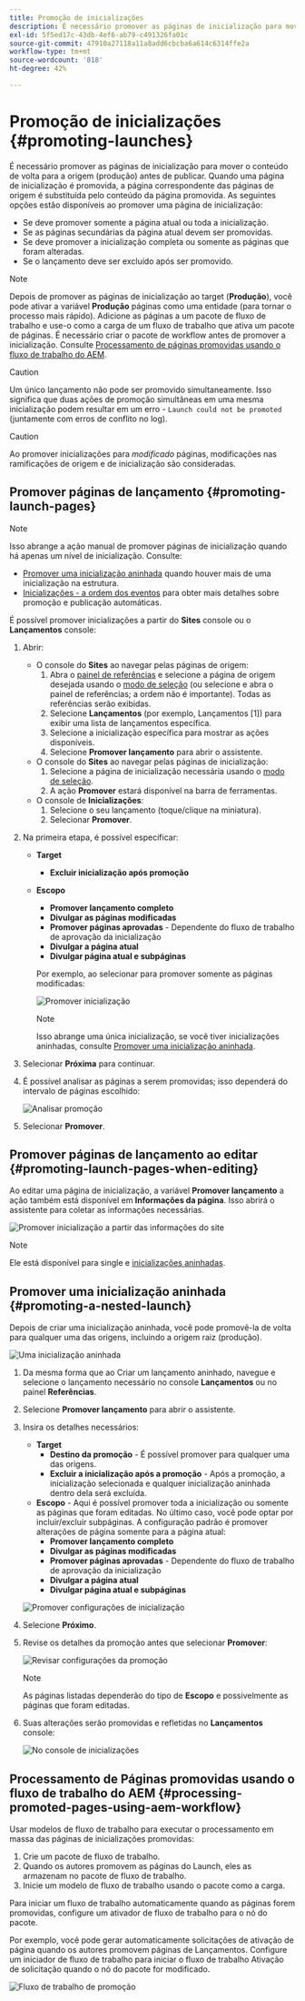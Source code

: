 ```yaml
---
title: Promoção de inicializações
description: É necessário promover as páginas de inicialização para mover o conteúdo de volta para a origem (produção) antes de publicar.
exl-id: 5f5ed17c-43db-4ef6-ab79-c491326fa01c
source-git-commit: 47910a27118a11a8add6cbcba6a614c6314ffe2a
workflow-type: tm+mt
source-wordcount: '818'
ht-degree: 42%

---
```


# Promoção de inicializações {#promoting-launches}

É necessário promover as páginas de inicialização para mover o conteúdo de volta para a origem (produção) antes de publicar. Quando uma página de inicialização é promovida, a página correspondente das páginas de origem é substituída pelo conteúdo da página promovida. As seguintes opções estão disponíveis ao promover uma página de inicialização:

* Se deve promover somente a página atual ou toda a inicialização.
* Se as páginas secundárias da página atual devem ser promovidas.
* Se deve promover a inicialização completa ou somente as páginas que foram alteradas.
* Se o lançamento deve ser excluído após ser promovido.

>[!NOTE]
>
>Depois de promover as páginas de inicialização ao target (**Produção**), você pode ativar a variável **Produção** páginas como uma entidade (para tornar o processo mais rápido). Adicione as páginas a um pacote de fluxo de trabalho e use-o como a carga de um fluxo de trabalho que ativa um pacote de páginas. É necessário criar o pacote de workflow antes de promover a inicialização. Consulte [Processamento de páginas promovidas usando o fluxo de trabalho do AEM](#processing-promoted-pages-using-aem-workflow).

>[!CAUTION]
>
>Um único lançamento não pode ser promovido simultaneamente. Isso significa que duas ações de promoção simultâneas em uma mesma inicialização podem resultar em um erro - `Launch could not be promoted` (juntamente com erros de conflito no log).

>[!CAUTION]
>
>Ao promover inicializações para *modificado* páginas, modificações nas ramificações de origem e de inicialização são consideradas.

## Promover páginas de lançamento {#promoting-launch-pages}

>[!NOTE]
>
>Isso abrange a ação manual de promover páginas de inicialização quando há apenas um nível de inicialização. Consulte:
>
>* [Promover uma inicialização aninhada](#promoting-a-nested-launch) quando houver mais de uma inicialização na estrutura.
>* [Inicializações - a ordem dos eventos](/help/sites-cloud/authoring/launches/overview.md#launches-the-order-of-events) para obter mais detalhes sobre promoção e publicação automáticas.
>


É possível promover inicializações a partir do **Sites** console ou o **Lançamentos** console:

1. Abrir:
   * O console do **Sites** ao navegar pelas páginas de origem:
      1. Abra o [painel de referências](/help/sites-cloud/authoring/fundamentals/environment-tools.md#references) e selecione a página de origem desejada usando o [modo de seleção](/help/sites-cloud/authoring/getting-started/basic-handling.md) (ou selecione e abra o painel de referências; a ordem não é importante). Todas as referências serão exibidas.
      1. Selecione **Lançamentos** (por exemplo, Lançamentos [1]) para exibir uma lista de lançamentos específica.
      1. Selecione a inicialização específica para mostrar as ações disponíveis.
      1. Selecione **Promover lançamento** para abrir o assistente.
   * O console do **Sites** ao navegar pelas páginas de inicialização:
      1. Selecione a página de inicialização necessária usando o [modo de seleção](/help/sites-cloud/authoring/getting-started/basic-handling.md).
      1. A ação **Promover** estará disponível na barra de ferramentas.
   * O console de **Inicializações**:
      1. Selecione o seu lançamento (toque/clique na miniatura).
      1. Selecionar **Promover**.
1. Na primeira etapa, é possível especificar:
   * **Target**
      * **Excluir inicialização após promoção**
   * **Escopo**
      * **Promover lançamento completo**
      * **Divulgar as páginas modificadas**
      * **Promover páginas aprovadas** - Dependente do fluxo de trabalho de aprovação da inicialização
      * **Divulgar a página atual**
      * **Divulgar página atual e subpáginas**

      Por exemplo, ao selecionar para promover somente as páginas modificadas:

      ![Promover inicialização](/help/sites-cloud/authoring/assets/launches-promote.png)

      >[!NOTE]
      >
      >Isso abrange uma única inicialização, se você tiver inicializações aninhadas, consulte [Promover uma inicialização aninhada](#promoting-a-nested-launch).
1. Selecionar **Próxima** para continuar.
1. É possível analisar as páginas a serem promovidas; isso dependerá do intervalo de páginas escolhido:

   ![Analisar promoção](/help/sites-cloud/authoring/assets/launches-promote-review.png)

1. Selecionar **Promover**.

## Promover páginas de lançamento ao editar {#promoting-launch-pages-when-editing}

Ao editar uma página de inicialização, a variável **Promover lançamento** a ação também está disponível em **Informações da página**. Isso abrirá o assistente para coletar as informações necessárias.

![Promover inicialização a partir das informações do site](/help/sites-cloud/authoring/assets/launches-promote-page-info.png)

>[!NOTE]
>
>Ele está disponível para single e [inicializações aninhadas](#promoting-a-nested-launch).

## Promover uma inicialização aninhada {#promoting-a-nested-launch}

Depois de criar uma inicialização aninhada, você pode promovê-la de volta para qualquer uma das origens, incluindo a origem raiz (produção).

![Uma inicialização aninhada](/help/sites-cloud/authoring/assets/launches-promoting-nested.png)

1. Da mesma forma que ao Criar um lançamento aninhado, navegue e selecione o lançamento necessário no console **Lançamentos** ou no painel **Referências**.
1. Selecione **Promover lançamento** para abrir o assistente.
1. Insira os detalhes necessários:
   * **Target**
      * **Destino da promoção** - É possível promover para qualquer uma das origens.
      * **Excluir a inicialização após a promoção** - Após a promoção, a inicialização selecionada e qualquer inicialização aninhada dentro dela será excluída.
   * **Escopo** - Aqui é possível promover toda a inicialização ou somente as páginas que foram editadas. No último caso, você pode optar por incluir/excluir subpáginas. A configuração padrão é promover alterações de página somente para a página atual:
      * **Promover lançamento completo**
      * **Divulgar as páginas modificadas**
      * **Promover páginas aprovadas** - Dependente do fluxo de trabalho de aprovação da inicialização
      * **Divulgar a página atual**
      * **Divulgar página atual e subpáginas**

   ![Promover configurações de inicialização](/help/sites-cloud/authoring/assets/launches-promote-settings.png)

1. Selecione **Próximo**.
1. Revise os detalhes da promoção antes que selecionar **Promover**:

   ![Revisar configurações da promoção](/help/sites-cloud/authoring/assets/launches-promote-review-2.png)

   >[!NOTE]
   >
   >As páginas listadas dependerão do tipo de **Escopo** e possivelmente as páginas que foram editadas.

1. Suas alterações serão promovidas e refletidas no **Lançamentos** console:

   ![No console de inicializações](/help/sites-cloud/authoring/assets/launches-console.png)

## Processamento de Páginas promovidas usando o fluxo de trabalho do AEM {#processing-promoted-pages-using-aem-workflow}

Usar modelos de fluxo de trabalho para executar o processamento em massa das páginas de inicializações promovidas:

1. Crie um pacote de fluxo de trabalho.
1. Quando os autores promovem as páginas do Launch, eles as armazenam no pacote de fluxo de trabalho.
1. Inicie um modelo de fluxo de trabalho usando o pacote como a carga.

Para iniciar um fluxo de trabalho automaticamente quando as páginas forem promovidas, configure um ativador de fluxo de trabalho para o nó do pacote. <!--To start a workflow automatically when pages are promoted, [configure a workflow launcher](/help/sites-administering/workflows-starting.md#workflows-launchers) for the package node.-->

Por exemplo, você pode gerar automaticamente solicitações de ativação de página quando os autores promovem páginas de Lançamentos. Configure um iniciador de fluxo de trabalho para iniciar o fluxo de trabalho Ativação de solicitação quando o nó do pacote for modificado.

![Fluxo de trabalho de promoção](/help/sites-cloud/authoring/assets/launches-create-workflow.png)

